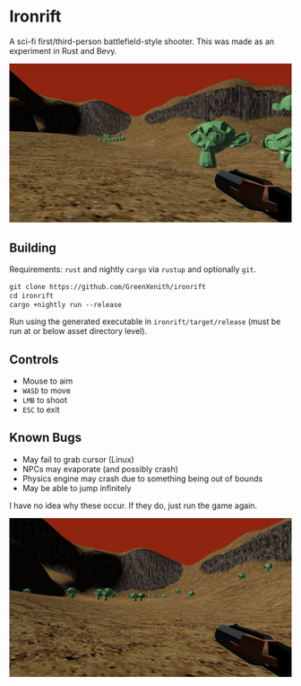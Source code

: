 # Ironrift
A sci-fi first/third-person battlefield-style shooter.
This was made as an experiment in Rust and Bevy.

![screenshot1.png](screenshot1.png)

## Building
Requirements: `rust` and nightly `cargo` via `rustup` and optionally `git`.  

```
git clone https://github.com/GreenXenith/ironrift
cd ironrift
cargo +nightly run --release
```
Run using the generated executable in `ironrift/target/release` (must be run at or below asset directory level).  

## Controls
* Mouse to aim
* `WASD` to move
* `LMB` to shoot
* `ESC` to exit

## Known Bugs
* May fail to grab cursor (Linux)
* NPCs may evaporate (and possibly crash)
* Physics engine may crash due to something being out of bounds
* May be able to jump infinitely
  
I have no idea why these occur. If they do, just run the game again.

![screenshot2.png](screenshot2.png)
